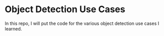 # Object Detection Use Cases
In this repo, I will put the code for the various object detection use cases I learned.
